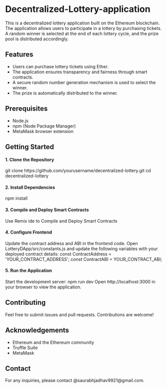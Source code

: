 # Decentralized-Lottery-application

<p>This is a decentralized lottery application built on the Ethereum blockchain. The application allows users to participate in a lottery by purchasing tickets. A random winner is selected at the end of each lottery cycle, and the prize pool is distributed accordingly.</p>

<h2>Features</h2>
<ul>
<li>Users can purchase lottery tickets using Ether.</li>
<li>The application ensures transparency and fairness through smart contracts.</li>
<li>A secure random number generation mechanism is used to select the winner.</li>
<li>The prize is automatically distributed to the winner.</li>
</ul>

<h2>Prerequisites</h2>
<ul>
<li>Node.js</li>
<li>npm (Node Package Manager)</li>
<li>MetaMask browser extension</li>
</ul>

<h2>Getting Started</h2>
<h4>1. Clone the Repository</h4>
   git clone https://github.com/yourusername/decentralized-lottery.git
   cd decentralized-lottery

<h4>2. Install Dependencies</h4>
   npm install

<h4>3. Compile and Deploy Smart Contracts</h4>
    Use Remix ide to Compile and Deploy Smart Contracts

<h4>4. Configure Frontend</h4>
Update the contract address and ABI in the frontend code. Open LotteryDApp/src/constants.js and update the following variables with your deployed contract details:
  const ContractAddress = 'YOUR_CONTRACT_ADDRESS';
  const ContractABI = YOUR_CONTRACT_ABI;

<h4>5. Run the Application</h4>
Start the development server:
  npm run dev
Open http://localhost:3000 in your browser to view the application.

<h2>Contributing</h2>
Feel free to submit issues and pull requests. Contributions are welcome!

<h2>Acknowledgements</h2>
<ul>
<li>Ethereum and the Ethereum community</li>
<li>Truffle Suite</li>
<li>MetaMask</li>
</ul>

<h2>Contact</h2>
For any inquiries, please contact @saurabhjadhav9921@gmail.com.